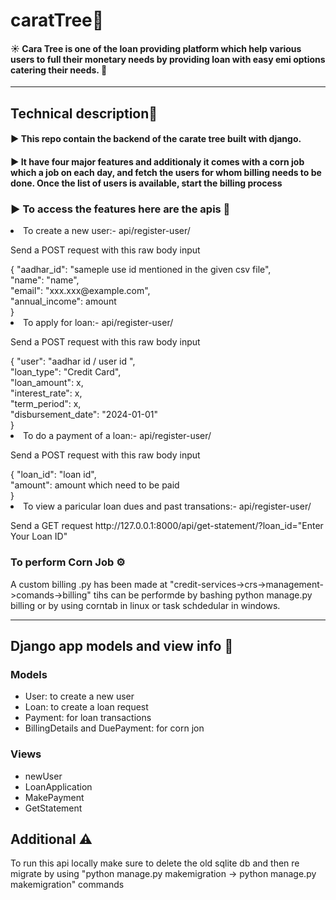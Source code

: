 # caratTree💎
<div>
  <h4>☀ Cara Tree is one of the loan providing platform which help various users to full their monetary needs by providing loan with easy emi options catering their needs. 💸</h4>
</div>
<hr/>
<div>
  <h2>Technical description🚀</h2>
  <h4>▶ This repo contain the backend of the carate tree built with django.</h4>
  <h4>▶ It have four major features and additionaly it comes with a corn job which a job on each day, and fetch the users for whom billing needs to be done. Once the       list of users is available, start the billing process</h4>

  <h3>▶ To access the features here are the apis 🚥</h3>
    <li>To create a new user:- api/register-user/</li>
    <p>Send a POST request with this raw body input </p>
    {
    "aadhar_id": "sameple use id mentioned in the given csv file",<br/>
    "name": "name",<br/>
    "email": "xxx.xxx@example.com",<br/>
    "annual_income": amount <br/>
    }<br/>
    <li>To apply for loan:- api/register-user/</li>
    <p>Send a POST request with this raw body input </p>
    {
    "user": "aadhar id / user id ",<br/>
    "loan_type": "Credit Card",<br/>
    "loan_amount": x,<br/>
    "interest_rate": x,<br/>
    "term_period": x,<br/>
    "disbursement_date": "2024-01-01"<br/>
    }<br/>
    <li>To do a payment of a loan:- api/register-user/</li>
    <p>Send a POST request with this raw body input </p>
    {
    "loan_id": "loan id",<br/>
    "amount": amount which need to be paid<br/>
    }<br/>
    <li>To view a paricular loan dues and past transations:- api/register-user/</li>
    <p>Send a GET request http://127.0.0.1:8000/api/get-statement/?loan_id="Enter Your Loan ID" </p> 
  <h3>To perform Corn Job ⚙</h3>
  <p>A custom billing .py has been made at "credit-services->crs->management->comands->billing" tihs can be performde by bashing python manage.py billing
    or by using corntab in linux or task schdedular in windows.</p>  
</div>
<hr/>
<div>
  <h2>Django app models and view info 📜</h2>
  <h3>Models</h3>
  <ul>
    <li>User: to create a new user</li>
    <li>Loan: to create a loan request</li>
    <li>Payment: for loan transactions</li>
    <li>BillingDetails and DuePayment: for corn jon</li>
  </ul>

  <h3>Views</h3>
  <ul>
    <li>newUser</li>
    <li>LoanApplication</li>
    <li>MakePayment</li>
    <li>GetStatement</li>
  </ul>  
</div>

<div>
  <h2>Additional ⚠</h2>
  <p>To run this api locally make sure to delete the old sqlite db and then re migrate by using "python manage.py makemigration -> python manage.py makemigration" commands</p>
</div>

